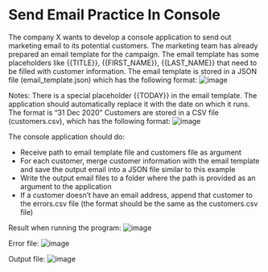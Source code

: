 # Send Email Practice In Console
The company X wants to develop a console application to send out marketing email to its
potential customers. The marketing team has already prepared an email template for the
campaign. The email template has some placeholders like {{TITLE}},
{{FIRST_NAME}}, {{LAST_NAME}} that need to be filled with customer information.
The email template is stored in a JSON file (email_template.json) which has the
following format:
![image](https://user-images.githubusercontent.com/59599077/164012622-b30a7c19-51d2-453b-bb9c-ed5d4d371f88.png)

Notes: There is a special placeholder {{TODAY}} in the email template. The application
should automatically replace it with the date on which it runs. The format is “31 Dec
2020”
Customers are stored in a CSV file (customers.csv), which has the following format:
![image](https://user-images.githubusercontent.com/59599077/164012593-edc51556-180a-4a0a-8716-e30aa4eed546.png)

The console application should do:
- Receive path to email template file and customers file as argument
- For each customer, merge customer information with the email template and save
the output email into a JSON file similar to this example
- Write the output email files to a folder where the path is provided as an argument
to the application
- If a customer doesn’t have an email address, append that customer to the
errors.csv file (the format should be the same as the customers.csv file)

Result when running the program:
![image](https://user-images.githubusercontent.com/59599077/164012937-dcd61896-5355-4020-8246-996851038c0e.png)

Error file:
![image](https://user-images.githubusercontent.com/59599077/164014351-eee58134-828c-4227-99f1-4d979b8c9cbe.png)

Output file:
![image](https://user-images.githubusercontent.com/59599077/164014884-679dda37-da77-4c51-876b-5d7d10b365fc.png)
